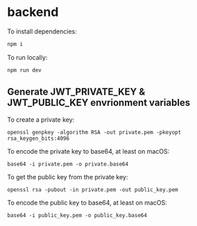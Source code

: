 # backend

To install dependencies:

```bash
npm i
```

To run locally:

```bash
npm run dev
```

## Generate JWT_PRIVATE_KEY & JWT_PUBLIC_KEY envrionment variables

To create a private key:

```
openssl genpkey -algorithm RSA -out private.pem -pkeyopt rsa_keygen_bits:4096
```

To encode the private key to base64, at least on macOS:

```
base64 -i private.pem -o private.base64
```

To get the public key from the private key:

```
openssl rsa -pubout -in private.pem -out public_key.pem
```

To encode the public key to base64, at least on macOS:

```
base64 -i public_key.pem -o public_key.base64
```
